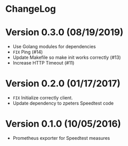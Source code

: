 ChangeLog
==============

# Version 0.3.0 (08/19/2019)

- Use Golang modules for dependencies
- `FIX` Ping (#14)
- Update Makefile so make init works correctly (#13)
- Increase HTTP Timeout (#11)

# Version 0.2.0 (01/17/2017)

- `FIX` Initialize correctly client.
- Update dependency to zpeters Speedtest code

# Version 0.1.0 (10/05/2016)

- Prometheus exporter for Speedtest measures
